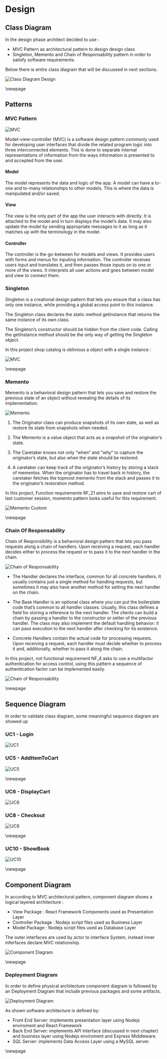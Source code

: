 # Design

## Class Diagram

In the design phase architect decided to use :

- MVC Pattern as architectural pattern to design design class
- Singleton, Memento and Chain of Responsability pattern in order to satisfy software requirements.

Below there is entire class diagram that will be discussed in next sections.

![Class Diagram Design](./models/classdiagram_design.jpg)

\newpage

## Patterns

### MVC Pattern

![MVC](./images/mvc.jpg)


Model–view–controller (MVC) is a software design pattern commonly used for developing user interfaces that divide the related program logic into three interconnected elements. This is done to separate internal representations of information from the ways information is presented to and accepted from the user.

#### Model
The model represents the data and logic of the app. A model can have a to-one and to-many relationships to other models. This is where the data is manipulated and/or saved. 

#### View

The view is the only part of the app the user interacts with directly. It is attached to the model and in turn displays the model’s data. It may also update the model by sending appropriate messages to it as long as it matches up with the terminology in the model. 

#### Controller

The controller is the go-between for models and views. It provides users with forms and menus for inputing information. The controller receives users input and translates it, and then passes those inputs on to one or more of the views. It interprets all user actions and goes between model and view to connect them.

### Singleton

Singleton is a creational design pattern that lets you ensure that a class has only one instance, while providing a global access point to this instance.

The Singleton class declares the static method getInstance that returns the same instance of its own class.

The Singleton’s constructor should be hidden from the client code. Calling the getInstance method should be the only way of getting the Singleton object.

In this project shop catalog is oblivious a object with a single instance :

![MVC](./images/singleton.png)

\newpage

### Memento

Memento is a behavioral design pattern that lets you save and restore the previous state of an object without revealing the details of its implementation.

![Memento](./images/memento.png)

1. The Originator class can produce snapshots of its own state, as well as restore its state from snapshots when needed.

2. The Memento is a value object that acts as a snapshot of the originator’s state. 

3. The Caretaker knows not only “when” and “why” to capture the originator’s state, but also when the state should be restored.

4. A caretaker can keep track of the originator’s history by storing a stack of mementos. When the originator has to travel back in history, the caretaker fetches the topmost memento from the stack and passes it to the originator’s restoration method.

In this project, Function requiremente RF_21 aims to save and restore cart of last customer session, momento pattern looks useful for this requirement. 

![Memento Custom](./images/custom_memento.png)

\newpage

### Chain Of Responsability

Chain of Responsibility is a behavioral design pattern that lets you pass requests along a chain of handlers. Upon receiving a request, each handler decides either to process the request or to pass it to the next handler in the chain.

![Chain of Responsability](./images/chainresponsability.png)

- The Handler declares the interface, common for all concrete handlers. It usually contains just a single method for handling requests, but sometimes it may also have another method for setting the next handler on the chain.

- The Base Handler is an optional class where you can put the boilerplate code that’s common to all handler classes. Usually, this class defines a field for storing a reference to the next handler. The clients can build a chain by passing a handler to the constructor or setter of the previous handler. The class may also implement the default handling behavior: it can pass execution to the next handler after checking for its existence.

- Concrete Handlers contain the actual code for processing requests. Upon receiving a request, each handler must decide whether to process it and, additionally, whether to pass it along the chain.

In this project, not functional requirement NF_4 asks to use a multifactor authentication for access control, using this pattern a sequence of authentication factor can be implemented easily.

![Chain of Responsability](./images/customchain.png)

\newpage

## Sequence Diagram

In order to validate class diagram, some meaningful sequence diagram are showed up

### UC1 - Login

![UC1](./models/ZUC1%20-%20Login.jpg)

### UC5 - AddItemToCart

![UC5](./models/ZUC5%20-%20AddItemToCart.jpg)

\newpage

### UC6 - DisplayCart

![UC6](./models/ZUC6%20-%20DisplayCart.jpg)

### UC8 - Checkout

![UC8](./models/ZUC8%20-%20Checkout.jpg)

\newpage

### UC10 - ShowBook

![UC10](./models/ZUC10%20-%20BrowseBooks.jpg)

\newpage

## Component Diagram

In according to MVC architectural pattern, component diagram shows a logical layered architecture :

- View Package : React Framework Components used as Presentation Layer
- Controller Package : Nodejs script files used as Business Layer
- Model Package : Nodejs script files used as Database Layer

The outer interfaces are used by actor to interface System, instead inner inferfaces declare MVC relationship.

![Component Diagram](./models/component.jpg)

\newpage

### Deployment Diagram

In order to define physical architecture component diagram is followed by an Deployment Diagram that include previous packages and some artifacts. 

![Deployment Diagram](./models/deployment.jpg)

As shown software architecture is defined by:

- Front End Server: implements presentation layer using Nodejs enviroment and React Framework
- Back End Server: implements API Interface (discussed in next chapter) and business layer using Nodejs enviroment and Express Middleware.
- SQL Server: implements Data Access Layer using a MySQL server.

\newpage